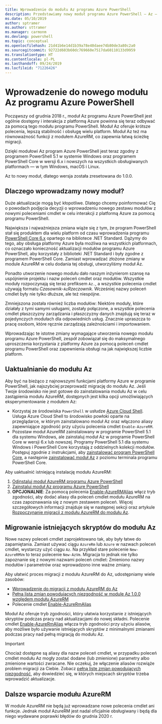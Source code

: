 ```yaml
---
title: Wprowadzenie do modułu Az programu Azure PowerShell
description: Przedstawiamy nowy moduł programu Azure PowerShell — Az — który zastąpi moduł AzureRM.
ms.date: 05/10/2019
author: sptramer
ms.author: sttramer
ms.manager: carmonm
ms.devlang: powershell
ms.topic: conceptual
ms.openlocfilehash: 21d41b6e14d1b39a78e40daee74b80de3a80c2a0
ms.sourcegitcommit: 92722d603b60dc769660e7517da60110133d9959
ms.translationtype: HT
ms.contentlocale: pl-PL
ms.lasthandoff: 09/24/2019
ms.locfileid: "71226426"
---
```

# <a name="introducing-the-new-azure-powershell-az-module"></a>Wprowadzenie do nowego modułu Az programu Azure PowerShell

Począwszy od grudnia 2018 r., moduł Az programu Azure PowerShell jest ogólnie dostępny i interakcja z platformą Azure powinna się teraz odbywać za pomocą tego modułu programu PowerShell. Moduł Az oferuje krótsze polecenia, lepszą stabilność i obsługę wielu platform. Moduł Az też ma równoważność funkcji z modułem AzureRM, co zapewnia łatwą ścieżkę migracji.

Dzięki modułowi Az program Azure PowerShell jest teraz zgodny z programem PowerShell 5.1 w systemie Windows oraz programem PowerShell Core w wersji 6.x i nowszych na wszystkich obsługiwanych platformach — w tym Windows, macOS i Linux.

Az to nowy moduł, dlatego wersja została zresetowana do 1.0.0.

## <a name="why-a-new-module"></a>Dlaczego wprowadzamy nowy moduł?

Duże aktualizacje mogą być kłopotliwe. Dlatego chcemy poinformować Cię o powodach podjęcia decyzji o wprowadzeniu nowego zestawu modułów z nowymi poleceniami cmdlet w celu interakcji z platformą Azure za pomocą programu PowerShell.

Największa i najważniejsza zmiana wiąże się z tym, że program PowerShell stał się produktem dla wielu platform od czasu wprowadzenia programu [PowerShell Core 6.x](/powershell/scripting/overview) opartego na bibliotece .NET Standard.
Dążymy do tego, aby obsługa platformy Azure była możliwa na wszystkich platformach, co oznaczało konieczność aktualizacji modułów programu Azure PowerShell, aby korzystały z biblioteki .NET Standard i były zgodne z programem PowerShell Core. Zamiast wprowadzać złożone zmiany w module AzureRM w celu dodania tej obsługi, utworzyliśmy moduł Az.

Ponadto utworzenie nowego modułu dało naszym inżynierom szansę na uspójnienie projektu i nazw poleceń cmdlet oraz modułów. Wszystkie moduły rozpoczynają się teraz prefiksem `Az.`, a wszystkie polecenia cmdlet używają formatu _Czasownik_-`Az`_Rzeczownik_. Wcześniej nazwy poleceń cmdlet były nie tylko dłuższe, ale też niespójne.

Zmniejszona została również liczba modułów: Niektóre moduły, które działały z tymi samymi usługami, zostały połączone, a wszystkie polecenia cmdlet płaszczyzny zarządzania i płaszczyzny danych znajdują się teraz w pojedynczych modułach dla odpowiednich usług. Znacznie upraszcza to pracę osobom, które ręcznie zarządzają zależnościami i importowaniem.

Wprowadzając te istotne zmiany wymagające utworzenia nowego modułu programu Azure PowerShell, zespół zobowiązał się do maksymalnego uproszczenia korzystania z platformy Azure za pomocą poleceń cmdlet programu PowerShell oraz zapewnienia obsługi na jak największej liczbie platform.

## <a name="upgrade-to-az"></a>Uaktualnianie do modułu Az

Aby być na bieżąco z najnowszymi funkcjami platformy Azure w programie PowerShell, jak najszybciej przeprowadź migrację do modułu Az. Jeśli Twoje środowisko nie jest gotowe do zainstalowania modułu Az w celu zastąpienia modułu AzureRM, dostępnych jest kilka opcji umożliwiających eksperymentowanie z modułem Az:

* Korzystaj ze środowiska `PowerShell` w usłudze [Azure Cloud Shell](https://docs.microsoft.com/azure/cloud-shell/overview).
  Usługa Azure Cloud Shell to środowisko powłoki oparte na przeglądarce, w którym zainstalowano moduł Az oraz włączono aliasy zapewniające zgodność przy użyciu polecenia cmdlet `Enable-AzureRM`.
* Pozostaw moduł AzureRM zainstalowany w programie PowerShell 5.1 dla systemu Windows, ale zainstaluj moduł Az w programie PowerShell Core w wersji 6.x lub nowszej. Programy PowerShell 5.1 dla systemu Windows i PowerShell Core korzystają z oddzielnych kolekcji modułów. Postępuj zgodnie z instrukcjami, aby [zainstalować program PowerShell Core](/powershell/scripting/install/installing-powershell-core-on-windows), a następnie [zainstalować moduł Az](install-az-ps.md) z poziomu terminala programu PowerShell Core.

Aby uaktualnić istniejącą instalację modułu AzureRM:

1. [Odinstaluj moduł AzureRM programu Azure PowerShell](/powershell/azure/uninstall-az-ps#uninstall-the-azurerm-module)
2. [Zainstaluj moduł Az programu Azure PowerShell](install-az-ps.md)
3. __OPCJONALNIE__: Za pomocą polecenia [Enable-AzureRMAlias](/powershell/module/az.accounts/enable-azurermalias) włącz tryb zgodności, aby dodać aliasy dla poleceń cmdlet modułu AzureRM na czas zapoznawania się z nowym zestawem poleceń. Więcej szczegółowych informacji znajduje się w następnej sekcji oraz artykule [Rozpoczynanie migracji z modułu AzureRM do modułu Az](migrate-from-azurerm-to-az.md).

## <a name="migrate-existing-scripts-to-az"></a>Migrowanie istniejących skryptów do modułu Az

Nowe nazwy poleceń cmdlet zaprojektowano tak, aby były łatwe do zapamiętania. Zamiast używać ciągu `AzureRm` lub `Azure` w nazwach poleceń cmdlet, wystarczy użyć ciągu `Az`. Na przykład stare polecenie `New-AzureRMVm` to teraz polecenie `New-AzVm`.
Migracja to jednak nie tylko zapoznanie się z nowymi nazwami poleceń cmdlet: Zmieniono nazwy modułów i parametrów oraz wprowadzono inne ważne zmiany.

Aby ułatwić proces migracji z modułu AzureRM do Az, udostępniamy wiele zasobów:

* [Wprowadzenie do migracji z modułu AzureRM do Az](migrate-from-azurerm-to-az.md)
* [Pełna lista zmian powodujących niezgodność w module Az 1.0.0 względem modułu AzureRM](migrate-az-1.0.0.md)
* Polecenie cmdlet [Enable-AzureRmAlias](/powershell/module/az.accounts/enable-azurermalias)

Moduł Az oferuje tryb zgodności, który ułatwia korzystanie z istniejących skryptów podczas pracy nad aktualizacjami do nowej składni. Polecenie cmdlet [Enable-AzureRmAlias](/powershell/module/az.accounts/enable-azurermalias) włącza tryb zgodności przy użyciu aliasów, aby możliwe było używanie istniejących skryptów z minimalnymi zmianami podczas pracy nad pełną migracją do modułu Az.

> [!IMPORTANT]
> Chociaż dostępne są aliasy dla nazw poleceń cmdlet, w przypadku poleceń cmdlet modułu Az mogły zostać dodane (lub zmienione) parametry albo zmienione wartości zwracane. Nie oczekuj, że włączenie aliasów rozwiąże problem migracji za Ciebie. Zobacz [pełną listę zmian powodujących niezgodność](migrate-az-1.0.0.md), aby dowiedzieć się, w których miejscach skryptów trzeba wprowadzić aktualizacje.

## <a name="continued-support-for-azurerm"></a>Dalsze wsparcie modułu AzureRM

W module AzureRM nie będą już wprowadzane nowe polecenia cmdlet ani funkcje. Jednak moduł AzureRM jest nadal oficjalnie obsługiwany i będą dla niego wydawane poprawki błędów do grudnia 2020 r.
